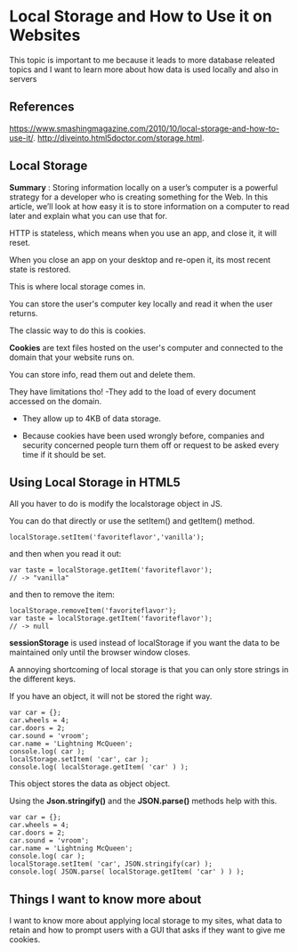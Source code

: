 # Local Storage and How to Use it on Websites

This topic is important to me because it leads to more database releated topics and I want to learn more about how data is used locally and also in servers

## References

<https://www.smashingmagazine.com/2010/10/local-storage-and-how-to-use-it/>.
<http://diveinto.html5doctor.com/storage.html>.

## Local Storage

**Summary** : Storing information locally on a user’s computer is a powerful strategy for a developer who is creating something for the Web. In this article, we’ll look at how easy it is to store information on a computer to read later and explain what you can use that for.

HTTP is stateless, which means when you use an app, and close it, it will reset.

When you close an app on your desktop and re-open it, its most recent state is restored.

This is where local storage comes in.

You can store the user's computer key locally and read it when the user returns.

The classic way to do this is cookies.

**Cookies** are text files hosted on the user's computer and connected to the domain that your website runs on.

You can store info, read them out and delete them.

They have limitations tho!
-They add to the load of every document accessed on the domain.

- They allow up to 4KB of data storage.

- Because cookies have been used wrongly before, companies and security concerned people turn them off or request to be asked every time if it should be set.

## Using Local Storage in HTML5

All you haver to do is modify the localstorage object in JS.

You can do that directly or use the setItem() and getItem() method.

    localStorage.setItem('favoriteflavor','vanilla');

and then when you read it out:

    var taste = localStorage.getItem('favoriteflavor');
    // -> "vanilla"

and then to remove the item:

    localStorage.removeItem('favoriteflavor');
    var taste = localStorage.getItem('favoriteflavor');
    // -> null

**sessionStorage** is used instead of localStorage if you want the data to be maintained only until the browser window closes.

A annoying shortcoming of local storage is that you can only store strings in the different keys.

If you have an object, it will not be stored the right way.

    var car = {};
    car.wheels = 4;
    car.doors = 2;
    car.sound = 'vroom';
    car.name = 'Lightning McQueen';
    console.log( car );
    localStorage.setItem( 'car', car );
    console.log( localStorage.getItem( 'car' ) );

This object stores the data as object object.

Using the **Json.stringify()** and the **JSON.parse()** methods help with this.

    var car = {};
    car.wheels = 4;
    car.doors = 2;
    car.sound = 'vroom';
    car.name = 'Lightning McQueen';
    console.log( car );
    localStorage.setItem( 'car', JSON.stringify(car) );
    console.log( JSON.parse( localStorage.getItem( 'car' ) ) );

## Things I want to know more about

I want to know more about applying local storage to my sites, what data to retain and how to prompt users with a GUI that asks if they want to give me cookies.


